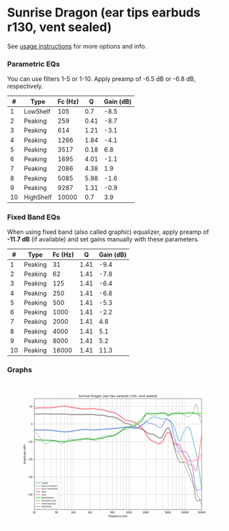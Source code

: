 # Sunrise Dragon (ear tips earbuds r130, vent sealed)
See [usage instructions](https://github.com/jaakkopasanen/AutoEq#usage) for more options and info.

### Parametric EQs
You can use filters 1-5 or 1-10. Apply preamp of -6.5 dB or -6.8 dB, respectively.

|   # | Type      |   Fc (Hz) |    Q |   Gain (dB) |
|-----|-----------|-----------|------|-------------|
|   1 | LowShelf  |       105 | 0.7  |        -8.5 |
|   2 | Peaking   |       259 | 0.41 |        -8.7 |
|   3 | Peaking   |       614 | 1.21 |        -3.1 |
|   4 | Peaking   |      1266 | 1.84 |        -4.1 |
|   5 | Peaking   |      3517 | 0.18 |         6.8 |
|   6 | Peaking   |      1695 | 4.01 |        -1.1 |
|   7 | Peaking   |      2086 | 4.38 |         1.9 |
|   8 | Peaking   |      5085 | 5.98 |        -1.6 |
|   9 | Peaking   |      9287 | 1.31 |        -0.9 |
|  10 | HighShelf |     10000 | 0.7  |         3.9 |

### Fixed Band EQs
When using fixed band (also called graphic) equalizer, apply preamp of **-11.7 dB** (if available) and set gains manually with these parameters.

|   # | Type    |   Fc (Hz) |    Q |   Gain (dB) |
|-----|---------|-----------|------|-------------|
|   1 | Peaking |        31 | 1.41 |        -9.4 |
|   2 | Peaking |        62 | 1.41 |        -7.8 |
|   3 | Peaking |       125 | 1.41 |        -6.4 |
|   4 | Peaking |       250 | 1.41 |        -6.8 |
|   5 | Peaking |       500 | 1.41 |        -5.3 |
|   6 | Peaking |      1000 | 1.41 |        -2.2 |
|   7 | Peaking |      2000 | 1.41 |         4.8 |
|   8 | Peaking |      4000 | 1.41 |         5.1 |
|   9 | Peaking |      8000 | 1.41 |         5.2 |
|  10 | Peaking |     16000 | 1.41 |        11.3 |

### Graphs
![](./Sunrise%20Dragon%20(ear%20tips%20earbuds%20r130,%20vent%20sealed).png)
